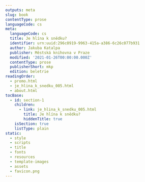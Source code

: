 ```yaml
---
outputs: meta
slug: book
contentType: prose
languageCode: cs
meta:
  languageCode: cs
  title: Je hlína k snědku?
  identifier: urn:uuid:296c0919-9963-415a-a386-6c26c077b931
  author: Jakuba Katalpa
  publisher: Městská knihovna v Praze
  modified: '2021-01-26T00:00:00.000Z'
  contentType: prose
  publisherShort: mkp
  edition: beletrie
readingOrder:
  - promo.html
  - je_hlina_k_snedku_005.html
  - about.html
tocBase:
  - id: section-1
    children:
      - link: je_hlina_k_snedku_005.html
        title: Je hlína k snědku?
        hiddenTitle: true
    isSection: true
    listType: plain
static:
  - style
  - scripts
  - title
  - fonts
  - resources
  - template-images
  - assets
  - favicon.png
---
```

